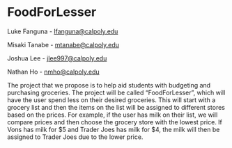 # FoodForLesser
Luke Fanguna - lfanguna@calpoly.edu

Misaki Tanabe - mtanabe@calpoly.edu

Joshua Lee - jlee997@calpoly.edu

Nathan Ho - nmho@calpoly.edu

  The project that we propose is to help aid students with budgeting and purchasing groceries. The project will be called “FoodForLesser”, which will have the user spend less on their desired groceries. This will start with a grocery list and then the items on the list will be assigned to different stores based on the prices. For example, if the user has milk on their list, we will compare prices and then choose the grocery store with the lowest price. If Vons has milk for $5 and Trader Joes has milk for $4, the milk will then be assigned to Trader Joes due to the lower price.

